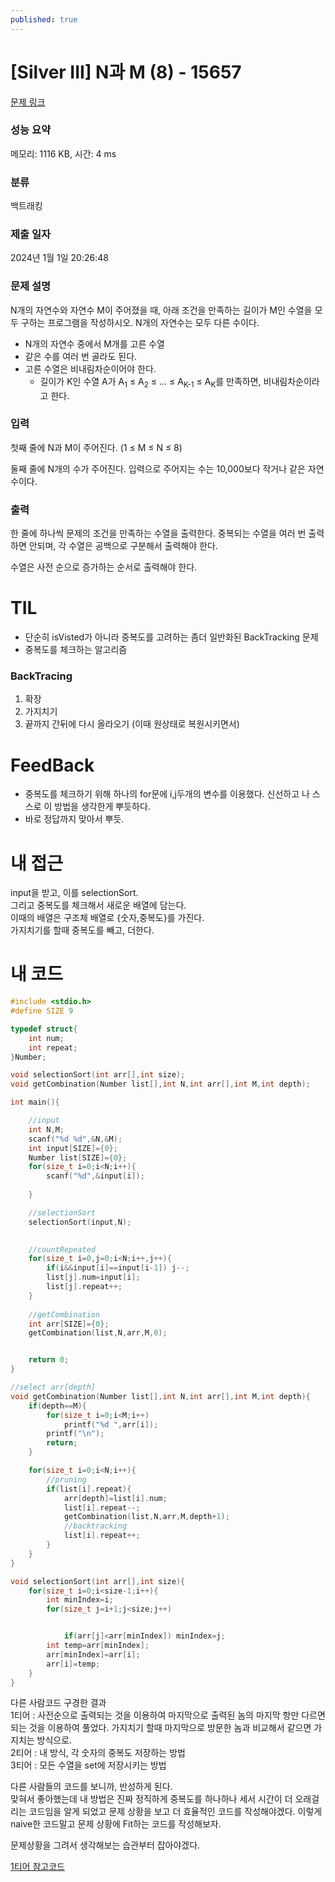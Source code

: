 ```yaml
---
published: true
---
```

# [Silver III] N과 M (8) - 15657 

[문제 링크](https://www.acmicpc.net/problem/15657) 

### 성능 요약

메모리: 1116 KB, 시간: 4 ms

### 분류

백트래킹

### 제출 일자

2024년 1월 1일 20:26:48

### 문제 설명

N개의 자연수와 자연수 M이 주어졌을 때, 아래 조건을 만족하는 길이가 M인 수열을 모두 구하는 프로그램을 작성하시오. N개의 자연수는 모두 다른 수이다.

- N개의 자연수 중에서 M개를 고른 수열
- 같은 수를 여러 번 골라도 된다.
- 고른 수열은 비내림차순이어야 한다.
  - 길이가 K인 수열 A가 A<sub>1</sub> ≤ A<sub>2</sub> ≤ ... ≤ A<sub>K-1</sub> ≤ A<sub>K</sub>를 만족하면, 비내림차순이라고 한다.

### 입력 

첫째 줄에 N과 M이 주어진다. (1 ≤ M ≤ N ≤ 8)

둘째 줄에 N개의 수가 주어진다. 입력으로 주어지는 수는 10,000보다 작거나 같은 자연수이다.

### 출력 

한 줄에 하나씩 문제의 조건을 만족하는 수열을 출력한다. 중복되는 수열을 여러 번 출력하면 안되며, 각 수열은 공백으로 구분해서 출력해야 한다.

수열은 사전 순으로 증가하는 순서로 출력해야 한다.

# TIL

- 단순히 isVisted가 아니라 중복도를 고려하는 좀더 일반화된 BackTracking 문제
- 중복도를 체크하는 알고리즘

### BackTracing

1. 확장
2. 가지치기
3. 끝까지 간뒤에 다시 올라오기 (이때 원상태로 복원시키면서)

# FeedBack

- 중복도를 체크하기 위해 하나의 for문에 i,j두개의 변수를 이용했다. 신선하고 나 스스로 이 방법을 생각한게 뿌듯하다.
- 바로 정답까지 맞아서 뿌듯.  

# 내 접근

input을 받고, 이를 selectionSort.  
그리고 중복도를 체크해서 새로운 배열에 담는다.  
이때의 배열은 구조체 배열로 {숫자,중복도}를 가진다.  
가지치기를 할때 중복도를 빼고, 더한다.



# 내 코드

```c
#include <stdio.h>
#define SIZE 9

typedef struct{
    int num;
    int repeat;
}Number;

void selectionSort(int arr[],int size);
void getCombination(Number list[],int N,int arr[],int M,int depth);

int main(){

    //input
    int N,M;
    scanf("%d %d",&N,&M);
    int input[SIZE]={0};
    Number list[SIZE]={0};
    for(size_t i=0;i<N;i++){
        scanf("%d",&input[i]);
        
    }

    //selectionSort
    selectionSort(input,N);
    

    //countRepeated
    for(size_t i=0,j=0;i<N;i++,j++){
        if(i&&input[i]==input[i-1]) j--;
        list[j].num=input[i];
        list[j].repeat++;
    }
  
  	//getCombination
    int arr[SIZE]={0};
    getCombination(list,N,arr,M,0);


    return 0;
}

//select arr[depth]
void getCombination(Number list[],int N,int arr[],int M,int depth){
    if(depth==M){
        for(size_t i=0;i<M;i++)
            printf("%d ",arr[i]);
        printf("\n");
        return;
    }

    for(size_t i=0;i<N;i++){
        //pruning
        if(list[i].repeat){
            arr[depth]=list[i].num;
            list[i].repeat--;
            getCombination(list,N,arr,M,depth+1);
            //backtracking
            list[i].repeat++;
        }
    }
}

void selectionSort(int arr[],int size){
    for(size_t i=0;i<size-1;i++){
        int minIndex=i;
        for(size_t j=i+1;j<size;j++)


            if(arr[j]<arr[minIndex]) minIndex=j;
        int temp=arr[minIndex];
        arr[minIndex]=arr[i];
        arr[i]=temp;
    }
}

```

다른 사람코드 구경한 결과  
1티어 : 사전순으로 출력되는 것을 이용하여 마지막으로 출력된 놈의 마지막 항만 다르면 되는 것을 이용하여 풀었다. 가지치기 할때 마지막으로 방문한 놈과 비교해서 같으면 가지치는 방식으로.  
2티어 : 내 방식, 각 숫자의 중복도 저장하는 방법  
3티어 : 모든 수열을 set에 저장시키는 방법  



다른 사람들의 코드를 보니까, 반성하게 된다.   
맞혀서 좋아했는데 내 방법은 진짜 정직하게 중복도를 하나하나 세서 시간이 더 오래걸리는 코드임을 알게 되었고
문제 상황을 보고 더 효율적인 코드를 작성해야겠다. 이렇게 naive한 코드말고 문제 상황에 Fit하는 코드를 작성해보자.  

문제상황을 그려서 생각해보는 습관부터 잡아야겠다.  

[1티어 참고코드](https://myunji.tistory.com/309)
